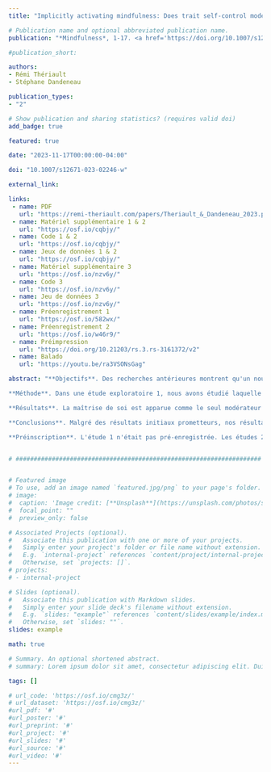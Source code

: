 ```yaml
---
title: "Implicitly activating mindfulness: Does trait self‑control moderate its effect on aggressive behaviour?"

# Publication name and optional abbreviated publication name.
publication: "*Mindfulness*, 1-17. <a href='https://doi.org/10.1007/s12671-023-02246-w' target='_blank' rel='noopener noreferrer'>doi.org/10.1007/s12671-023-02246-w</a>"

#publication_short: 

authors:
- Rémi Thériault
- Stéphane Dandeneau

publication_types:
- "2"

# Show publication and sharing statistics? (requires valid doi)
add_badge: true

featured: true

date: "2023-11-17T00:00:00-04:00"

doi: "10.1007/s12671-023-02246-w"

external_link: 

links: 
 - name: PDF
   url: "https://remi-theriault.com/papers/Theriault_&_Dandeneau_2023.pdf"
 - name: Matériel supplémentaire 1 & 2
   url: "https://osf.io/cqbjy/"
 - name: Code 1 & 2
   url: "https://osf.io/cqbjy/"
 - name: Jeux de données 1 & 2
   url: "https://osf.io/cqbjy/"
 - name: Matériel supplémentaire 3
   url: "https://osf.io/nzv6y/"
 - name: Code 3
   url: "https://osf.io/nzv6y/"
 - name: Jeu de données 3
   url: "https://osf.io/nzv6y/"
 - name: Préenregistrement 1
   url: "https://osf.io/582wx/"
 - name: Préenregistrement 2
   url: "https://osf.io/w46r9/"
 - name: Préimpression
   url: "https://doi.org/10.21203/rs.3.rs-3161372/v2"
 - name: Balado
   url: "https://youtu.be/ra3VSONsGag"

abstract: "**Objectifs**. Des recherches antérieures montrent qu'un nouveau paradigme expérimental consistant à activer implicitement (« priming ») des concepts associés à la pleine conscience à travers une tâche de phrases brouillées produit des effets sociaux positifs sur la cognition et l'affect. Pourtant, les effets de ce paradigme sur Le comportement social justifie une enquête plus approfondie. Comme plusieurs études associent la pleine conscience à une moindre agressivité, l'agressivité représente un candidat prometteur à étudier dans le paradigme actuel. En outre, la recherche a démontré que les traits de personnalité, tels que la pleine conscience, modèrent l'effet de l'amorçage de la pleine conscience, soulignant l’importance d’identifier des modérateurs potentiels.

**Méthode**. Dans une étude exploratoire 1, nous avons étudié laquelle de plusieurs variables de personnalité était la plus significativement liée à la procédure d'amorçage de la pleine conscience. Dans les études de suivi de confirmation, nous avons tenté de reproduire ces résultats en utilisant la même méthodologie mais en utilisant des échantillons plus grands et seulement quelques mesures d'intérêt (étude 2) ou des mesures supplémentaires (étude 3).

**Résultats**. La maîtrise de soi est apparue comme le seul modérateur significatif de l’effet de la pleine conscience sur le comportement. En conséquence, nous avons spécifiquement testé l’interaction entre la maîtrise de soi et la procédure d’amorçage de la pleine conscience dans les deux études de suivi. Les résultats concernant le rôle de la maîtrise de soi de la première étude ne se sont pas reproduits dans les études ultérieures.

**Conclusions**. Malgré des résultats initiaux prometteurs, nos résultats de suivi confirmatoires suggèrent que le trait de maîtrise de soi ne modère pas l'effet de l'activation implicite de la pleine conscience sur les comportements agressifs.

**Préinscription**. L'étude 1 n'était pas pré-enregistrée. Les études 2 et 3 ont été pré-enregistrées sur OSF : https://osf.io/582wx/ et https://osf.io/w46r9/."


# ####################################################################


# Featured image
# To use, add an image named `featured.jpg/png` to your page's folder. 
# image:
#  caption: 'Image credit: [**Unsplash**](https://unsplash.com/photos/s9CC2SKySJM)'
#  focal_point: ""
#  preview_only: false

# Associated Projects (optional).
#   Associate this publication with one or more of your projects.
#   Simply enter your project's folder or file name without extension.
#   E.g. `internal-project` references `content/project/internal-project/index.md`.
#   Otherwise, set `projects: []`.
# projects:
# - internal-project

# Slides (optional).
#   Associate this publication with Markdown slides.
#   Simply enter your slide deck's filename without extension.
#   E.g. `slides: "example"` references `content/slides/example/index.md`.
#   Otherwise, set `slides: ""`.
slides: example

math: true

# Summary. An optional shortened abstract.
# summary: Lorem ipsum dolor sit amet, consectetur adipiscing elit. Duis posuere tellus ac convallis placerat. Proin tincidunt magna sed ex sollicitudin condimentum.

tags: []

# url_code: 'https://osf.io/cmg3z/'
# url_dataset: 'https://osf.io/cmg3z/'
#url_pdf: '#'
#url_poster: '#'
#url_preprint: '#'
#url_project: '#'
#url_slides: '#'
#url_source: '#'
#url_video: '#'
---
```

